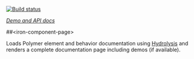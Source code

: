 
<!---

This README is automatically generated from the comments in these files:
iron-component-page.html

Edit those files, and our readme bot will duplicate them over here!
Edit this file, and the bot will squash your changes :)

The bot does some handling of markdown. Please file a bug if it does the wrong
thing! https://github.com/PolymerLabs/tedium/issues

-->

[![Build status](https://travis-ci.org/PolymerElements/iron-component-page.svg?branch=master)](https://travis-ci.org/PolymerElements/iron-component-page)

_[Demo and API docs](https://elements.polymer-project.org/elements/iron-component-page)_


##&lt;iron-component-page&gt;

Loads Polymer element and behavior documentation using
[Hydrolysis](https://github.com/PolymerLabs/hydrolysis) and renders a complete
documentation page including demos (if available).
